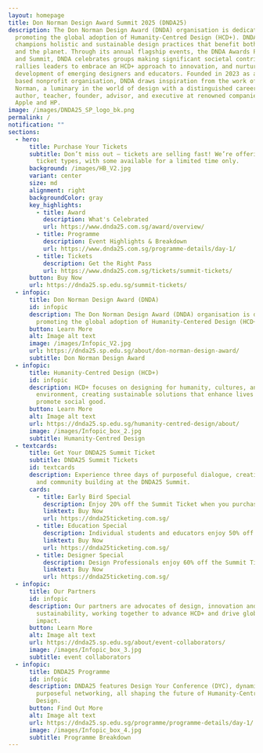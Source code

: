 ```yaml
---
layout: homepage
title: Don Norman Design Award Summit 2025 (DNDA25)
description: The Don Norman Design Award (DNDA) organisation is dedicated to
  promoting the global adoption of Humanity-Centred Design (HCD+). DNDA
  champions holistic and sustainable design practices that benefit both society
  and the planet. Through its annual flagship events, the DNDA Awards Program
  and Summit, DNDA celebrates groups making significant societal contributions,
  rallies leaders to embrace an HCD+ approach to innovation, and nurtures the
  development of emerging designers and educators. Founded in 2023 as a U.S.
  based nonprofit organisation, DNDA draws inspiration from the work of Don
  Norman, a luminary in the world of design with a distinguished career as an
  author, teacher, founder, advisor, and executive at renowned companies such as
  Apple and HP.
image: /images/DNDA25_SP_logo_bk.png
permalink: /
notification: ""
sections:
  - hero:
      title: Purchase Your Tickets
      subtitle: Don’t miss out – tickets are selling fast! We’re offering a variety of
        ticket types, with some available for a limited time only.
      background: /images/HB_V2.jpg
      variant: center
      size: md
      alignment: right
      backgroundColor: gray
      key_highlights:
        - title: Award
          description: What's Celebrated
          url: https://www.dnda25.com.sg/award/overview/
        - title: Programme
          description: Event Highlights & Breakdown
          url: https://www.dnda25.com.sg/programme-details/day-1/
        - title: Tickets
          description: Get the Right Pass
          url: https://www.dnda25.com.sg/tickets/summit-tickets/
      button: Buy Now
      url: https://dnda25.sp.edu.sg/summit-tickets/
  - infopic:
      title: Don Norman Design Award (DNDA)
      id: infopic
      description: The Don Norman Design Award (DNDA) organisation is dedicated to
        promoting the global adoption of Humanity-Centered Design (HCD+).
      button: Learn More
      alt: Image alt text
      image: /images/Infopic_V2.jpg
      url: https://dnda25.sp.edu.sg/about/don-norman-design-award/
      subtitle: Don Norman Design Award
  - infopic:
      title: Humanity-Centred Design (HCD+)
      id: infopic
      description: HCD+ focuses on designing for humanity, cultures, and the
        environment, creating sustainable solutions that enhance lives and
        promote social good.
      button: Learn More
      alt: Image alt text
      url: https://dnda25.sp.edu.sg/humanity-centred-design/about/
      image: /images/Infopic_box_2.jpg
      subtitle: Humanity-Centred Design
  - textcards:
      title: Get Your DNDA25 Summit Ticket
      subtitle: DNDA25 Summit Tickets
      id: textcards
      description: Experience three days of purposeful dialogue, creative exploration
        and community building at the DNDA25 Summit.
      cards:
        - title: Early Bird Special
          description: Enjoy 20% off the Summit Ticket when you purchase early.
          linktext: Buy Now
          url: https://dnda25ticketing.com.sg/
        - title: Education Special
          description: Individual students and educators enjoy 50% off the Summit Ticket.
          linktext: Buy Now
          url: https://dnda25ticketing.com.sg/
        - title: Designer Special
          description: Design Professionals enjoy 60% off the Summit Ticket.
          linktext: Buy Now
          url: https://dnda25ticketing.com.sg/
  - infopic:
      title: Our Partners
      id: infopic
      description: Our partners are advocates of design, innovation and
        sustainability, working together to advance HCD+ and drive global
        impact.
      button: Learn More
      alt: Image alt text
      url: https://dnda25.sp.edu.sg/about/event-collaborators/
      image: /images/Infopic_box_3.jpg
      subtitle: event collaborators
  - infopic:
      title: DNDA25 Programme
      id: infopic
      description: DNDA25 features Design Your Conference (DYC), dynamic panels and
        purposeful networking, all shaping the future of Humanity-Centred
        Design.
      button: Find Out More
      alt: Image alt text
      url: https://dnda25.sp.edu.sg/programme/programme-details/day-1/
      image: /images/Infopic_box_4.jpg
      subtitle: Programme Breakdown
---
```

